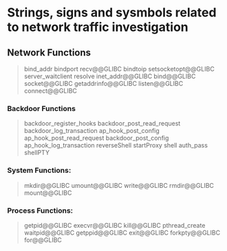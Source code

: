# Strings, signs and sysmbols related to network traffic investigation
## Network Functions
>bind_addr
>bindport
>recv@@GLIBC
>bindtoip
>setsocketopt@@GLIBC
>server_waitclient
>resolve
>inet_addr@@GLIBC
>bind@@GLIBC
>socket@@GLIBC
>getaddrinfo@@GLIBC
>listen@@GLIBC
>connect@@GLIBC
### Backdoor Functions
>backdoor_register_hooks
>backdoor_post_read_request
>backdoor_log_transaction
>ap_hook_post_config
>ap_hook_post_read_request
>backdoor_post_config
>ap_hook_log_transaction
>reverseShell
>startProxy
>shell
>auth_pass
>shellPTY
### System Functions:
>mkdir@@GLIBC
>umount@@GLIBC
>write@@GLIBC
>rmdir@@GLIBC
>mount@@GLIBC
### Process Functions:
>getpid@@GLIBC
>execvr@@GLIBC
>kill@@GLIBC
>pthread_create
>waitpid@@GLIBC
>getppid@@GLIBC
>exit@@GLIBC
>forkpty@@GLIBC
>for@@GLIBC
